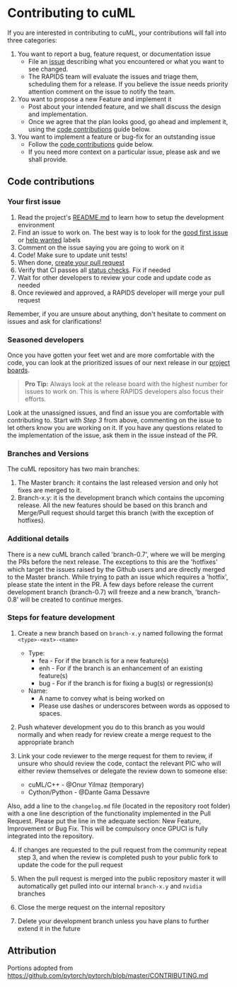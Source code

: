 # Contributing to cuML

If you are interested in contributing to cuML, your contributions will fall
into three categories:
1. You want to report a bug, feature request, or documentation issue
    - File an [issue](https://github.com/rapidsai/cuml/issues/new/choose)
    describing what you encountered or what you want to see changed.
    - The RAPIDS team will evaluate the issues and triage them, scheduling
    them for a release. If you believe the issue needs priority attention
    comment on the issue to notify the team.
2. You want to propose a new Feature and implement it
    - Post about your intended feature, and we shall discuss the design and
    implementation.
    - Once we agree that the plan looks good, go ahead and implement it, using
    the [code contributions](#code-contributions) guide below.
3. You want to implement a feature or bug-fix for an outstanding issue
    - Follow the [code contributions](#code-contributions) guide below.
    - If you need more context on a particular issue, please ask and we shall
    provide.

## Code contributions

### Your first issue

1. Read the project's [README.md](https://github.com/rapidsai/cuml/blob/master/README.md)
    to learn how to setup the development environment
2. Find an issue to work on. The best way is to look for the [good first issue](https://github.com/rapidsai/cuml/issues?q=is%3Aissue+is%3Aopen+label%3A%22good+first+issue%22)
    or [help wanted](https://github.com/rapidsai/cuml/issues?q=is%3Aissue+is%3Aopen+label%3A%22help+wanted%22) labels
3. Comment on the issue saying you are going to work on it
4. Code! Make sure to update unit tests!
5. When done, [create your pull request](https://github.com/rapidsai/cuml/compare)
6. Verify that CI passes all [status checks](https://help.github.com/articles/about-status-checks/). Fix if needed
7. Wait for other developers to review your code and update code as needed
8. Once reviewed and approved, a RAPIDS developer will merge your pull request

Remember, if you are unsure about anything, don't hesitate to comment on issues
and ask for clarifications!

### Seasoned developers

Once you have gotten your feet wet and are more comfortable with the code, you
can look at the prioritized issues of our next release in our [project boards](https://github.com/rapidsai/cuml/projects).

> **Pro Tip:** Always look at the release board with the highest number for
issues to work on. This is where RAPIDS developers also focus their efforts.

Look at the unassigned issues, and find an issue you are comfortable with
contributing to. Start with _Step 3_ from above, commenting on the issue to let
others know you are working on it. If you have any questions related to the
implementation of the issue, ask them in the issue instead of the PR.

### Branches and Versions

The cuML repository has two main branches: 

1. The Master branch: it contains the last released version and only hot fixes are merged to it.  
2. Branch-x.y: it is the development branch which contains the upcoming release. All the new features should be based on this branch and Merge/Pull request should target this branch (with the exception of hotfixes).
    
### Additional details

There is a new cuML branch called 'branch-0.7', where we will be merging the PRs before the next release. The exceptions to this are the 'hotfixes' which target the issues raised by the Github users and are directly merged to the Master branch. While trying to path an issue which requires a 'hotfix', please state the intent in the PR. A few days before release the current development branch (branch-0.7) will freeze and a new branch, 'branch-0.8' will be created to continue merges.

### Steps for feature development

1. Create a new branch based on `branch-x.y` named following the format `<type>-<ext>-<name>`
    - Type: 
        - fea - For if the branch is for a new feature(s)
        - enh - For if the branch is an enhancement of an existing feature(s)
        - bug - For if the branch is for fixing a bug(s) or regression(s)
    - Name: 
        - A name to convey what is being worked on
        - Please use dashes or underscores between words as opposed to spaces.
    
2. Push whatever development you do to this branch as you would normally and when ready for review create a merge request to the appropriate branch

3. Link your code reviewer to the merge request for them to review, if unsure who should review the code, contact the relevant PIC who will either review themselves or delegate the review down to someone else:

    - cuML/C++ - @Onur Yilmaz (temporary)
    - Cython/Python - @Dante Gama Dessavre

Also, add a line to the `changelog.md` file (located in the repository root folder) with a one line description of the functionality implemented in the Pull Request. Please put the line in the adequate section: New Feature, Improvement or Bug Fix. This will be compulsory once GPUCI is fully integrated into the repository.

4. If changes are requested to the pull request from the community repeat step 3, and when the review is completed push to your public fork to update the code for the pull request

5. When the pull request is merged into the public repository master it will automatically get pulled into our internal `branch-x.y` and `nvidia` branches

6. Close the merge request on the internal repository

7. Delete your development branch unless you have plans to further extend it in the future


## Attribution
Portions adopted from https://github.com/pytorch/pytorch/blob/master/CONTRIBUTING.md
